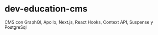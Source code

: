 # dev-education-cms
CMS con GraphQl, Apollo, Next.js, React Hooks, Context API, Suspense y PostgreSql
